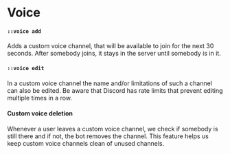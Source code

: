 ﻿# Voice

#### `::voice add`

Adds a custom voice channel,
that will be available to join for the next 30 seconds.
After somebody joins, it stays in the server until somebody is in it.

#### `::voice edit`

In a custom voice channel
the name and/or limitations of such a channel
can also be edited.
Be aware that Discord has rate limits
that prevent editing multiple times in a row.

#### Custom voice deletion

Whenever a user leaves a custom voice channel,
we check if somebody is still there and if not,
the bot removes the channel.
This feature helps us keep custom voice channels clean of unused channels.
